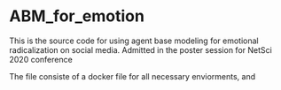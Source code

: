 # ABM_for_emotion
This is the source code for using agent base modeling for emotional radicalization on social media. Admitted in the poster session for NetSci 2020 conference

The file consiste of a docker file for all necessary enviorments, and 


